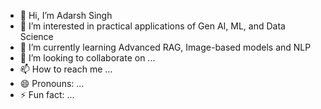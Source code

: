 - 👋 Hi, I’m Adarsh Singh
- 👀 I’m interested in practical applications of Gen AI, ML, and Data Science
- 🌱 I’m currently learning Advanced RAG, Image-based models and NLP
- 💞️ I’m looking to collaborate on ...
- 📫 How to reach me ...
- 😄 Pronouns: ...
- ⚡ Fun fact: ...

<!---
ad4rshs1ngh/ad4rshs1ngh is a ✨ special ✨ repository because its `README.md` (this file) appears on your GitHub profile.
You can click the Preview link to take a look at your changes.
--->
